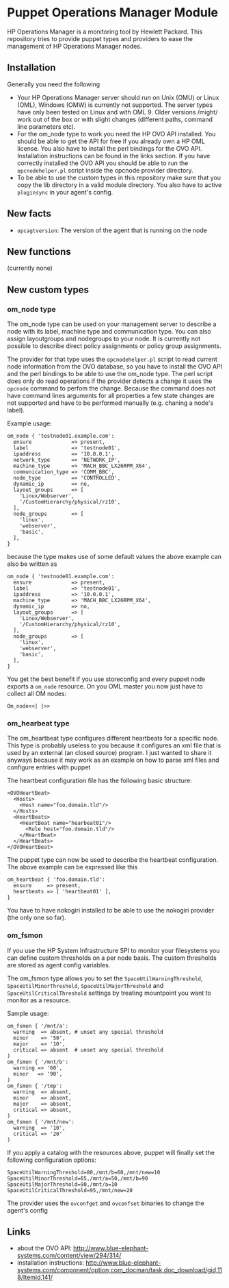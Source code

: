 Puppet Operations Manager Module
=================================

HP Operations Manager is a monitoring tool by Hewlett Packard. This repository
tries to provide puppet types and providers to ease the management of HP Operations
Manager nodes.

Installation
------------

Generally you need the following

* Your HP Operations Manager server should run on Unix (OMU) or Linux (OML), Windows (OMW) is
  currently not supported. The server types have only been tested on Linux and with OML 9. Older
  versions /might/ work out of the box or with slight changes (different paths, command line
  parameters etc).
* For the om\_node type to work you need the HP OVO API installed. You should be able to get
  the API for free if you already own a HP OML license. You also have to install the perl
  bindings for the OVO API. Installation instructions can be found in the links section.
  If you have correctly installed the OVO API you should be able to run the `opcnodehelper.pl`
  script inside the opcnode provider directory.
* To be able to use the custom types in this repository make sure that you copy the lib directory
  in a valid module directory. You also have to active `pluginsync` in your agent's config.

New facts
---------
* `opcagtversion`: The version of the agent that is running on the node

New functions
-------------
(currently none)

New custom types
----------------

### om\_node type

The om\_node type can be used on your management server to describe a node with
its label, machine type and communication type. You can also assign
layoutgroups and nodegroups to your node. It is currently not possible to
describe direct policy assignments or policy group assignments.

The provider for that type uses the `opcnodehelper.pl` script to read current
node information from the OVO database, so you have to install the OVO API
and the perl bindings to be able to use the om\_node type. The perl script
does only do read operations if the provider detects a change it uses the
`opcnode` command to perfom the change. Because the command does not have
command lines arguments for all properties a few state changes are not
supported and have to be performed manually (e.g. chaning a node's label).

Example usage:

    om_node { 'testnode01.example.com':
      ensure             => present,
      label              => 'testnode01',
      ipaddress          => '10.0.0.1',
      network_type       => 'NETWORK_IP',
      machine_type       => 'MACH_BBC_LX26RPM_X64',
      communication_type => 'COMM_BBC',
      node_type          => 'CONTROLLED',
      dynamic_ip         => no,
      layout_groups      => [
        'Linux/Webserver',
        '/CustomHierarchy/physical/rz10',
      ],
      node_groups        => [
        'linux',
        'webserver',
        'basic',
      ],
    }

because the type makes use of some default values the above example can also be written as

    om_node { 'testnode01.example.com':
      ensure             => present,
      label              => 'testnode01',
      ipaddress          => '10.0.0.1',
      machine_type       => 'MACH_BBC_LX26RPM_X64',
      dynamic_ip         => no,
      layout_groups      => [
        'Linux/Webserver',
        '/CustomHierarchy/physical/rz10',
      ],
      node_groups        => [
        'linux',
        'webserver',
        'basic',
      ],
    }

You get the best benefit if you use storeconfig and every puppet node exports a `om_node` resource.
On you OML master you now just have to collect all OM nodes:

    Om_node<<| |>>

### om\_hearbeat type

The om\_heartbeat type configures different heartbeats for a specific node.
This type is probably useless to you because it configures an xml file that is used by an
external (an closed source) program. I just wanted to share it anyways because it may work
as an example on how to parse xml files and configure entries with puppet

The heartbeat configuration file has the following basic structure:

    <OVOHeartBeat>
      <Hosts>
        <Host name="foo.domain.tld"/>
      </Hosts>
      <HeartBeats>
        <HeartBeat name="hearbeat01"/>
          <Rule host="foo.domain.tld"/>
        </HeartBeat>
      </HeartBeats>
    </OVOHeartBeat>

The puppet type can now be used to describe the heartbeat configuration. The above example can be expressed like this

    om_heartbeat { 'foo.domain.tld':
      ensure     => present,
      heartbeats => [ 'heartbeat01' ],
    }

You have to have nokogiri installed to be able to use the nokogiri provider (the only one so far).

### om\_fsmon

If you use the HP System Infrastructure SPI to monitor your filesystems you can define custom
thresholds on a per node basis. The custom thresholds are stored as agent config variables.

The om\_fsmon type allows you to set the `SpaceUtilWarningThreshold`, `SpaceUtilMinorThreshold`,
`SpaceUtilMajorThreshold` and `SpaceUtilCriticalThreshold` settings by treating mountpoint you
want to monitor as a resource.

Sample usage:

    om_fsmon { '/mnt/a':
      warning  => absent, # unset any special threshold
      minor    => '50',
      major    => '10',
      critical => absent  # unset any special threshold
    )
    om_fsmon { '/mnt/b':
      warning => '60',
      minor   => '90',
    )
    om_fsmon { '/tmp':
      warning  => absent,
      minor    => absent,
      major    => absent,
      critical => absent,
    )
    om_fsmon { '/mnt/new':
      warning  => '10',
      critical => '20'
    )

If you apply a catalog with the resources above, puppet will finally set the following
configuration options:

    SpaceUtilWarningThreshold=80,/mnt/b=60,/mnt/new=10
    SpaceUtilMinorThreshold=85,/mnt/a=50,/mnt/b=90
    SpaceUtilMajorThreshold=90,/mnt/a=10
    SpaceUtilCriticalThreshold=95,/mnt/new=20

The provider uses the `ovconfget` and `ovconfset` binaries to change the
agent's config

Links
-----
* about the OVO API: http://www.blue-elephant-systems.com/content/view/294/314/
* installation instructions: http://www.blue-elephant-systems.com/component/option,com_docman/task,doc_download/gid,118/Itemid,141/
